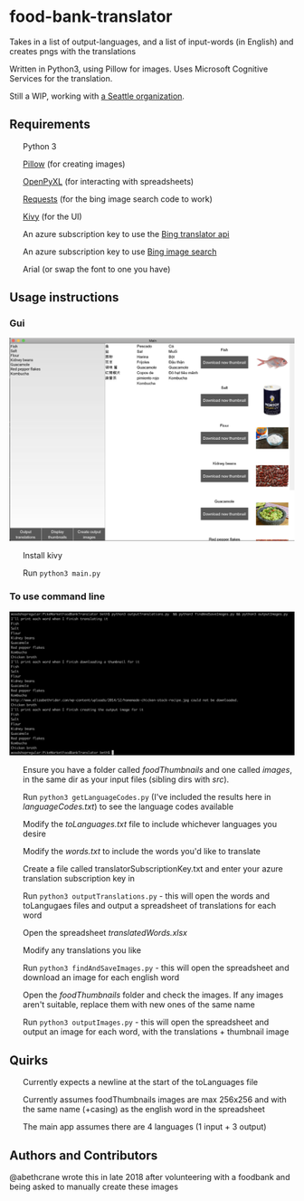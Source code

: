 # food-bank-translator
Takes in a list of output-languages, and a list of input-words (in English) and creates pngs with the translations

Written in Python3, using Pillow for images. Uses Microsoft Cognitive Services for the translation.

Still a WIP, working with <a href="http://www.pmfb.org/">a Seattle organization</a>.

<h2>Requirements</h2>
<ul>Python 3</ul>
<ul><a href="https://pillow.readthedocs.io">Pillow</a> (for creating images)</ul>
<ul><a href="https://openpyxl.readthedocs.io/">OpenPyXL</a> (for interacting with spreadsheets)</ul>
<ul><a href="http://docs.python-requests.org/en/master/">Requests</a> (for the bing image search code to work)</ul>
<ul><a href="https://kivy.org/doc/stable/gettingstarted/intro.html#">Kivy</a> (for the UI)</ul>
<ul>An azure subscription key to use the <a href="https://azure.microsoft.com/en-us/services/cognitive-services/translator-text-api/">Bing translator api</a></ul>
<ul>An azure subscription key to use <a href="https://azure.microsoft.com/en-us/services/cognitive-services/bing-image-search-api/">Bing image search</a></ul>
<ul>Arial (or swap the font to one you have)</ul>

<h2>Usage instructions</h2>
<h3>Gui</h3>
<img src="https://raw.githubusercontent.com/abethcrane/food-bank-translator/master/appScreenshot.png">
<ul>Install kivy</ul>
<ul>Run <code>python3 main.py</code></ul>

<h3>To use command line</h3>
<img src="https://raw.githubusercontent.com/abethcrane/food-bank-translator/master/commandLineScreenshot.png">
<ul>Ensure you have a folder called <em>foodThumbnails</em> and one called <em>images</em>, in the same dir as your input files (sibling dirs with <em>src</em>).</ul>
<ul>Run <code>python3 getLanguageCodes.py</code> (I've included the results here in <em>languageCodes.txt</em>) to see the language codes available</ul>
<ul>Modify the <em>toLanguages.txt</em> file to include whichever languages you desire</ul>
<ul>Modify the <em>words.txt</em> to include the words you'd like to translate</ul>
<ul>Create a file called translatorSubscriptionKey.txt and enter your azure translation subscription key in</ul>
<ul>Run <code>python3 outputTranslations.py</code> - this will open the words and toLangugaes files and output a spreadsheet of translations for each word</ul>
<ul>Open the spreadsheet <em>translatedWords.xlsx</em></ul>
<ul>Modify any translations you like</ul>
<ul>Run <code>python3 findAndSaveImages.py</code> - this will open the spreadsheet and download an image for each english word</ul>
<ul>Open the <em>foodThumbnails</em> folder and check the images. If any images aren't suitable, replace them with new ones of the same name</ul>
<ul>Run <code>python3 outputImages.py</code> - this will open the spreadsheet and output an image for each word, with the translations + thumbnail image</ul>

<h2>Quirks</h2>
<ul>Currently expects a newline at the start of the toLanguages file</ul>
<ul>Currently assumes foodThumbnails images are max 256x256 and with the same name (+casing) as the english word in the spreadsheet</ul>
<ul>The main app assumes there are 4 languages (1 input + 3 output)</ul>

<h2>Authors and Contributors</h2>
@abethcrane wrote this in late 2018 after volunteering with a foodbank and being asked to manually create these images
